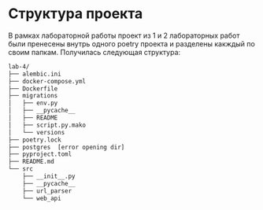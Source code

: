 # Структура проекта

В рамках лабораторной работы проект из 1 и 2 лабораторных работ были пренесены внутрь одного poetry проекта и разделены какждый по своим папкам. Получилась следующая структура:

```bash
lab-4/
├── alembic.ini
├── docker-compose.yml
├── Dockerfile
├── migrations
│   ├── env.py
│   ├── __pycache__
│   ├── README
│   ├── script.py.mako
│   └── versions
├── poetry.lock
├── postgres  [error opening dir]
├── pyproject.toml
├── README.md
└── src
    ├── __init__.py
    ├── __pycache__
    ├── url_parser
    └── web_api
```
